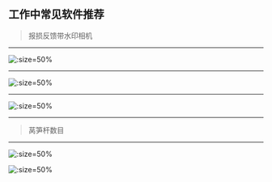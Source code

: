 
## 工作中常见软件推荐

> 报损反馈带水印相机

----

![](https://gitcode.net/GaloisField/WORKFLOWS4COMPANY/-/raw/master/resources/pic/common/软件反馈今日相机.jpeg  ':size=50%')

----

![](https://gitcode.net/GaloisField/WORKFLOWS4COMPANY/-/raw/master/resources/pic/common/软件反馈马克相机.jpeg ':size=50%')

----

![](https://gitcode.net/GaloisField/WORKFLOWS4COMPANY/-/raw/master/resources/pic/common/软件反馈水印时间打卡拍照.jpeg ':size=50%')

----

> 莴笋杆数目

----

![](https://gitcode.net/GaloisField/WORKFLOWS4COMPANY/-/raw/master/resources/pic/common/软件计数.jpeg ':size=50%')

![](https://gitcode.net/GaloisField/WORKFLOWS4COMPANY/-/raw/master/resources/pic/common/软件计数莴笋杆.jpeg ':size=50%')
